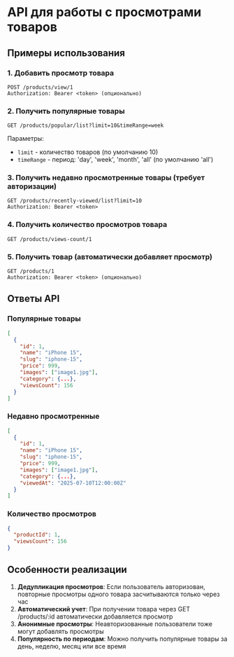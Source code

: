 # API для работы с просмотрами товаров

## Примеры использования

### 1. Добавить просмотр товара
```http
POST /products/view/1
Authorization: Bearer <token> (опционально)
```

### 2. Получить популярные товары
```http
GET /products/popular/list?limit=10&timeRange=week
```

Параметры:
- `limit` - количество товаров (по умолчанию 10)
- `timeRange` - период: 'day', 'week', 'month', 'all' (по умолчанию 'all')

### 3. Получить недавно просмотренные товары (требует авторизации)
```http
GET /products/recently-viewed/list?limit=10
Authorization: Bearer <token>
```

### 4. Получить количество просмотров товара
```http
GET /products/views-count/1
```

### 5. Получить товар (автоматически добавляет просмотр)
```http
GET /products/1
Authorization: Bearer <token> (опционально)
```

## Ответы API

### Популярные товары
```json
[
  {
    "id": 1,
    "name": "iPhone 15",
    "slug": "iphone-15",
    "price": 999,
    "images": ["image1.jpg"],
    "category": {...},
    "viewsCount": 156
  }
]
```

### Недавно просмотренные
```json
[
  {
    "id": 1,
    "name": "iPhone 15",
    "slug": "iphone-15",
    "price": 999,
    "images": ["image1.jpg"],
    "category": {...},
    "viewedAt": "2025-07-10T12:00:00Z"
  }
]
```

### Количество просмотров
```json
{
  "productId": 1,
  "viewsCount": 156
}
```

## Особенности реализации

1. **Дедупликация просмотров**: Если пользователь авторизован, повторные просмотры одного товара засчитываются только через час
2. **Автоматический учет**: При получении товара через GET /products/:id автоматически добавляется просмотр
3. **Анонимные просмотры**: Неавторизованные пользователи тоже могут добавлять просмотры
4. **Популярность по периодам**: Можно получить популярные товары за день, неделю, месяц или все время
